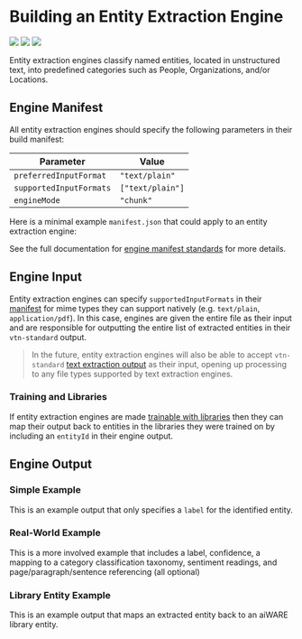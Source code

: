 # Building an Entity Extraction Engine

![](badge/API/Partial/yellow)
![](badge/Search/No/red)
![](badge/UI/No/red)

Entity extraction engines classify named entities, located in unstructured text, into predefined categories such as People, Organizations, and/or Locations.

## Engine Manifest

All entity extraction engines should specify the following parameters in their build manifest:

| Parameter | Value |
| --------- | ----- |
| `preferredInputFormat` | `"text/plain"` |
| `supportedInputFormats` | `["text/plain"]` |
| `engineMode` | `"chunk"` |

Here is a minimal example `manifest.json` that could apply to an entity extraction engine:

[](manifest.example.json ':include :type=code json')

See the full documentation for [engine manifest standards](/developer/engines/standards/engine-manifest/) for more details.

## Engine Input

Entity extraction engines can specify `supportedInputFormats` in their [manifest](/developer/engines/standards/engine-manifest/) for mime types they can support natively (e.g. `text/plain`, `application/pdf`).
In this case, engines are given the entire file as their input and are responsible for outputting the entire list of extracted entities in their `vtn-standard` output.

> In the future, entity extraction engines will also be able to accept `vtn-standard` [text extraction output](/developer/engines/cognitive/text/text-extraction/?id=engine-output) as their input, opening up processing to any file types supported by text extraction engines.

### Training and Libraries	

If entity extraction engines are made [trainable with libraries](/developer/libraries/engines) then they can map their output back to entities in the libraries they were trained on by including an `entityId` in their engine output.

## Engine Output

### Simple Example

This is an example output that only specifies a `label` for the identified entity.

[](vtn-standard-minimal.example.json ':include :type=code json')

### Real-World Example

This is a more involved example that includes a label, confidence, a mapping to a category classification taxonomy, sentiment readings, and page/paragraph/sentence referencing (all optional)

[](vtn-standard-real.example.json ':include :type=code json')

### Library Entity Example

This is an example output that maps an extracted entity back to an aiWARE library entity.

[](vtn-standard-library-entity.example.json ':include :type=code json')
